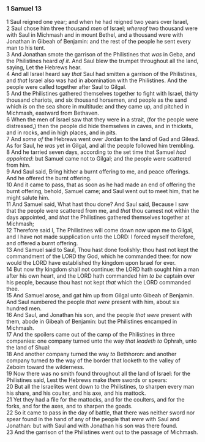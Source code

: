 ### 1 Samuel 13

1 Saul reigned one year; and when he had reigned two years over Israel,  
2 Saul chose him three thousand *men* of Israel; *whereof* two thousand were with Saul in Michmash and in mount Bethel, and a thousand were with Jonathan in Gibeah of Benjamin: and the rest of the people he sent every man to his tent.  
3 And Jonathan smote the garrison of the Philistines that *was* in Geba, and the Philistines heard *of it*. And Saul blew the trumpet throughout all the land, saying, Let the Hebrews hear.  
4 And all Israel heard say *that* Saul had smitten a garrison of the Philistines, and *that* Israel also was had in abomination with the Philistines. And the people were called together after Saul to Gilgal.  
5 And the Philistines gathered themselves together to fight with Israel, thirty thousand chariots, and six thousand horsemen, and people as the sand which *is* on the sea shore in multitude: and they came up, and pitched in Michmash, eastward from Bethaven.  
6 When the men of Israel saw that they were in a strait, (for the people were distressed,) then the people did hide themselves in caves, and in thickets, and in rocks, and in high places, and in pits.  
7 And *some of* the Hebrews went over Jordan to the land of Gad and Gilead. As for Saul, he *was* yet in Gilgal, and all the people followed him trembling.  
8 And he tarried seven days, according to the set time that Samuel *had appointed*: but Samuel came not to Gilgal; and the people were scattered from him.  
9 And Saul said, Bring hither a burnt offering to me, and peace offerings. And he offered the burnt offering.  
10 And it came to pass, that as soon as he had made an end of offering the burnt offering, behold, Samuel came; and Saul went out to meet him, that he might salute him.  
11 And Samuel said, What hast thou done? And Saul said, Because I saw that the people were scattered from me, and *that* thou camest not within the days appointed, and *that* the Philistines gathered themselves together at Michmash;  
12 Therefore said I, The Philistines will come down now upon me to Gilgal, and I have not made supplication unto the LORD: I forced myself therefore, and offered a burnt offering.  
13 And Samuel said to Saul, Thou hast done foolishly: thou hast not kept the commandment of the LORD thy God, which he commanded thee: for now would the LORD have established thy kingdom upon Israel for ever.  
14 But now thy kingdom shall not continue: the LORD hath sought him a man after his own heart, and the LORD hath commanded him *to be* captain over his people, because thou hast not kept *that* which the LORD commanded thee.  
15 And Samuel arose, and gat him up from Gilgal unto Gibeah of Benjamin. And Saul numbered the people *that were* present with him, about six hundred men.  
16 And Saul, and Jonathan his son, and the people *that were* present with them, abode in Gibeah of Benjamin: but the Philistines encamped in Michmash.  
17 And the spoilers came out of the camp of the Philistines in three companies: one company turned unto the way *that leadeth to* Ophrah, unto the land of Shual:  
18 And another company turned the way *to* Bethhoron: and another company turned *to* the way of the border that looketh to the valley of Zeboim toward the wilderness.  
19 Now there was no smith found throughout all the land of Israel: for the Philistines said, Lest the Hebrews make *them* swords or spears:  
20 But all the Israelites went down to the Philistines, to sharpen every man his share, and his coulter, and his axe, and his mattock.  
21 Yet they had a file for the mattocks, and for the coulters, and for the forks, and for the axes, and to sharpen the goads.  
22 So it came to pass in the day of battle, that there was neither sword nor spear found in the hand of any of the people that *were* with Saul and Jonathan: but with Saul and with Jonathan his son was there found.  
23 And the garrison of the Philistines went out to the passage of Michmash.  
